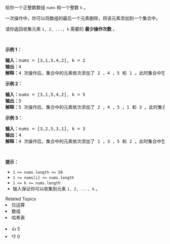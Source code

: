 <p>给你一个正整数数组&nbsp;<code>nums</code>&nbsp;和一个整数&nbsp;<code>k</code>&nbsp;。</p>

<p>一次操作中，你可以将数组的最后一个元素删除，将该元素添加到一个集合中。</p>

<p>请你返回收集元素&nbsp;<code>1, 2, ..., k</code>&nbsp;需要的&nbsp;<strong>最少操作次数</strong>&nbsp;。</p>

<p>&nbsp;</p>

<p><strong class="example">示例 1：</strong></p>

<pre>
<b>输入：</b>nums = [3,1,5,4,2], k = 2
<b>输出：</b>4
<b>解释：</b>4 次操作后，集合中的元素依次添加了 2 ，4 ，5 和 1 。此时集合中包含元素 1 和 2 ，所以答案为 4 。
</pre>

<p><strong class="example">示例 2：</strong></p>

<pre>
<b>输入：</b>nums = [3,1,5,4,2], k = 5
<b>输出：</b>5
<b>解释：</b>5 次操作后，集合中的元素依次添加了 2 ，4 ，5 ，1 和 3 。此时集合中包含元素 1 到 5 ，所以答案为 5 。
</pre>

<p><strong class="example">示例 3：</strong></p>

<pre>
<b>输入：</b>nums = [3,2,5,3,1], k = 3
<b>输出：</b>4
<b>解释：</b>4 次操作后，集合中的元素依次添加了 1 ，3 ，5 和 2 。此时集合中包含元素 1 到 3  ，所以答案为 4 。
</pre>

<p>&nbsp;</p>

<p><strong>提示：</strong></p>

<ul> 
 <li><code>1 &lt;= nums.length &lt;= 50</code></li> 
 <li><code>1 &lt;= nums[i] &lt;= nums.length</code></li> 
 <li><code>1 &lt;= k &lt;= nums.length</code></li> 
 <li>输入保证你可以收集到元素&nbsp;<code>1, 2, ..., k</code> 。</li> 
</ul>

<div><div>Related Topics</div><div><li>位运算</li><li>数组</li><li>哈希表</li></div></div><br><div><li>👍 5</li><li>👎 0</li></div>